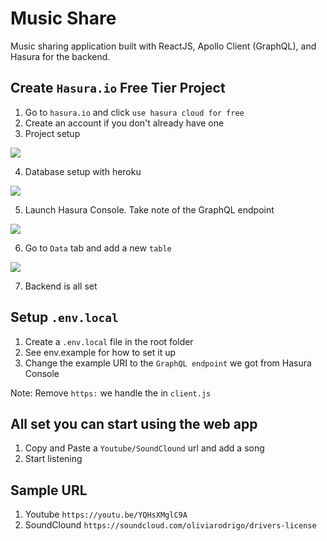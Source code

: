 # Music Share

Music sharing application built with ReactJS, Apollo Client (GraphQL), and Hasura for the backend.

## Create `Hasura.io` Free Tier Project

1. Go to `hasura.io` and click `use hasura cloud for free`
2. Create an account if you don't already have one
3. Project setup

![](1-project-setup)

4. Database setup with heroku

![](2-database-setup)

5. Launch Hasura Console. Take note of the GraphQL endpoint

![](3-hasura-console)

6. Go to `Data` tab and add a new `table`

![](4-add-new-table)

7. Backend is all set

## Setup `.env.local`

1. Create a `.env.local` file in the root folder
2. See env.example for how to set it up
3. Change the example URI to the `GraphQL endpoint` we got from Hasura Console

Note: Remove `https:` we handle the in `client.js`

## All set you can start using the web app

1. Copy and Paste a `Youtube/SoundClound` url and add a song
2. Start listening

## Sample URL

1. Youtube `https://youtu.be/YQHsXMglC9A`
2. SoundClound `https://soundcloud.com/oliviarodrigo/drivers-license`
